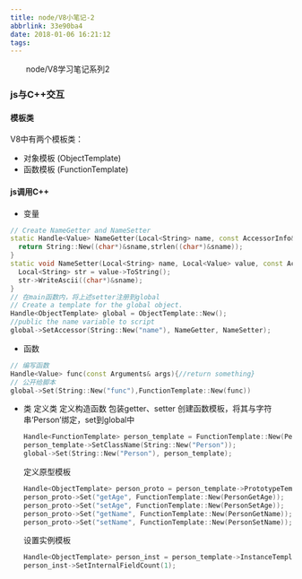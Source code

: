 ```yaml
---
title: node/V8小笔记-2
abbrlink: 33e90ba4
date: 2018-01-06 16:21:12
tags:
---
```


&emsp;&emsp;node/V8学习笔记系列2

<!-- more -->

### js与C++交互

#### 模板类

V8中有两个模板类：
  - 对象模板 (ObjectTemplate)
  - 函数模板 (FunctionTemplate)

#### js调用C++

  - 变量
  ```c++
  // Create NameGetter and NameSetter
  static Handle<Value> NameGetter(Local<String> name, const AccessorInfo& info) {
    return String::New((char*)&sname,strlen((char*)&sname));
  }
  static void NameSetter(Local<String> name, Local<Value> value, const AccessorInfo& info) {
    Local<String> str = value->ToString();
    str->WriteAscii((char*)&sname);
  }
  // 在main函数内，将上述setter注册到global
  // Create a template for the global object.
  Handle<ObjectTemplate> global = ObjectTemplate::New();
  //public the name variable to script
  global->SetAccessor(String::New("name"), NameGetter, NameSetter);
  ```
  - 函数
  ```c++
  // 编写函数
  Handle<Value> func(const Arguments& args){//return something}
  // 公开给脚本
  global->Set(String::New("func"),FunctionTemplate::New(func))
  ```
  - 类
    定义类
    定义构造函数
    包装getter、setter
    创建函数模板，将其与字符串‘Person’绑定，set到global中

    ```c++
    Handle<FunctionTemplate> person_template = FunctionTemplate::New(PersonConstructor);
    person_template->SetClassName(String::New("Person"));
    global->Set(String::New("Person"), person_template);
    ```
    定义原型模板
    ```c++
    Handle<ObjectTemplate> person_proto = person_template->PrototypeTemplate();
    person_proto->Set("getAge", FunctionTemplate::New(PersonGetAge));
    person_proto->Set("setAge", FunctionTemplate::New(PersonSetAge));
    person_proto->Set("getName", FunctionTemplate::New(PersonGetName));
    person_proto->Set("setName", FunctionTemplate::New(PersonSetName));
    ```
    设置实例模板
    ```c++
    Handle<ObjectTemplate> person_inst = person_template->InstanceTemplate();
    person_inst->SetInternalFieldCount(1);
    ```

